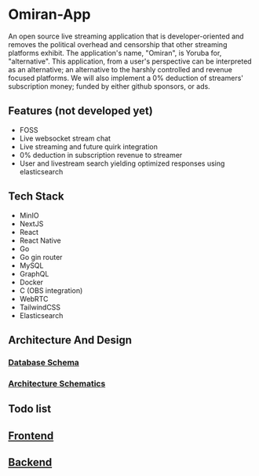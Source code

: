# Omiran-App

An open source live streaming application that is developer-oriented and removes the political overhead and censorship that other streaming platforms exhibit. The application's name, "Omiran", is Yoruba for, "alternative". This application, from a user's perspective can be interpreted as an alternative; an alternative to the harshly controlled and revenue focused platforms. We will also implement a 0% deduction of streamers' subscription money; funded by either github sponsors, or ads.

## Features (not developed yet)

- FOSS
- Live websocket stream chat
- Live streaming and future quirk integration
- 0% deduction in subscription revenue to streamer
- User and livestream search yielding optimized responses using elasticsearch

## Tech Stack

- MinIO 
- NextJS
- React
- React Native 
- Go 
- Go gin router
- MySQL
- GraphQL
- Docker
- C (OBS integration)
- WebRTC
- TailwindCSS
- Elasticsearch

## Architecture And Design

### [Database Schema](https://github.com/Omiran-Organization/Omiran-App/blob/master/database-schema.md)

### [Architecture Schematics](https://github.com/Omiran-Organization/Omiran-App/tree/master/architecture-prototypes)

## Todo list

## [Frontend](frontend.md)

## [Backend](backend.md)
